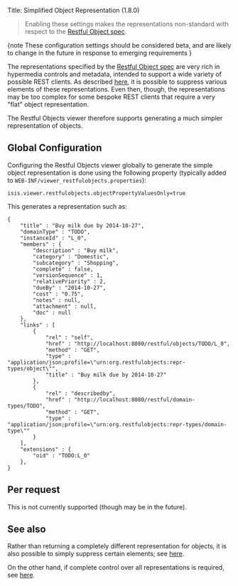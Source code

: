 Title: Simplified Object Representation (1.8.0)

[//]: # (content copied to _user-guide_xxx)

> Enabling these settings makes the representations non-standard with respect to the [Restful Object spec](http://restfulobjects.org).


{note
These configuration settings should be considered beta, and are likely to change in the future in response to emerging requirements
}

The representations specified by the [Restful Object spec](http://restfulobjects.org) are very rich in hypermedia 
controls and metadata, intended to support a wide variety of possible REST clients.   As described [here](suppressing-elements-of-the-representations.html), it is possible to suppress various elements of these representations.
Even then, though, the representations may be too complex for some bespoke REST clients that require a very "flat"
object representation.

The Restful Objects viewer therefore supports generating a much simpler representation of objects.

## Global Configuration

Configuring the Restful Objects viewer globally to generate the simple object representation is done using the
following property (typically added to `WEB-INF/viewer_restfulobjects.properties`):

    isis.viewer.restfulobjects.objectPropertyValuesOnly=true

This generates a representation such as:

    {
        "title" : "Buy milk due by 2014-10-27",
        "domainType" : "TODO",
        "instanceId" : "L_0",
        "members" : {
            "description" : "Buy milk",
            "category" : "Domestic",
            "subcategory" : "Shopping",
            "complete" : false,
            "versionSequence" : 1,
            "relativePriority" : 2,
            "dueBy" : "2014-10-27",
            "cost" : "0.75",
            "notes" : null,
            "attachment" : null,
            "doc" : null
        },
        "links" : [ 
            {
                "rel" : "self",
                "href" : "http://localhost:8080/restful/objects/TODO/L_0",
                "method" : "GET",
                "type" : "application/json;profile=\"urn:org.restfulobjects:repr-types/object\"",
                "title" : "Buy milk due by 2014-10-27"
            }, 
            {
                "rel" : "describedby",
                "href" : "http://localhost:8080/restful/domain-types/TODO",
                "method" : "GET",
                "type" : "application/json;profile=\"urn:org.restfulobjects:repr-types/domain-type\""
            }
        ],
        "extensions" : {
            "oid" : "TODO:L_0"
        },
    }


## Per request

This is not currently supported (though may be in the future).

## See also

Rather than returning a completely different representation for objects, it is also possible to simply suppress certain elements;
see [here](suppressing-elements-of-the-representation.html).

On the other hand, if complete control over all representations is required, see [here](custom-representations.html). 
